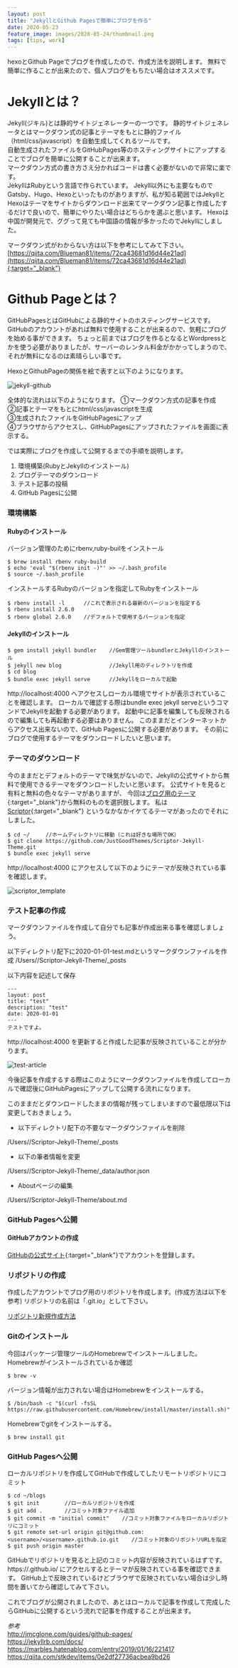 ```yaml
---
layout: post
title: "JekyllとGithub Pagesで簡単にブログを作る"
date: 2020-05-23
feature_image: images/2020-05-24/thumbnail.png
tags: [tips, work]
---
```


hexoとGithub Pageでブログを作成したので、作成方法を説明します。
無料で簡単に作ることが出来たので、個人ブログをもちたい場合はオススメです。

<!--more-->

# Jekyllとは？

Jekyll(ジキル)とは静的サイトジェネレーターの一つです。
静的サイトジェネレータとはマークダウン式の記事とテーマをもとに静的ファイル（html/css/javascript）を自動生成してくれるツールです。<br>
自動生成されたファイルをGitHubPages等のホスティングサイトにアップすることでブログを簡単に公開することが出来ます。<br>
マークダウン方式の書き方さえ分かればコードは書く必要がないので非常に楽です。<br>
JekyllはRubyという言語で作られています。
Jekyll以外にも主要なものでGatsby、Hugo、Hexoといったものがありますが、私が知る範囲ではJekyllとHexoはテーマをサイトからダウンロード出来てマークダウン記事と作成したするだけで良いので、簡単にやりたい場合はどちらかを選ぶと思います。
Hexoは中国が開発元で、ググって見ても中国語の情報が多かったのでJekyllにしました。

マークダウン式がわからない方は以下を参考にしてみて下さい。
[https://qiita.com/Blueman81/items/72ca43681d16d44e21ad](https://qiita.com/Blueman81/items/72ca43681d16d44e21ad){:target="_blank"}

# Github Pageとは？
GitHubPagesとはGitHubによる静的サイトのホスティングサービスです。
GitHubのアカウントがあれば無料で使用することが出来るので、気軽にブログを始める事ができます。
ちょっと前まではブログを作るとなるとWordpressとかを使う必要がありましたが、サーバーのレンタル料金がかかってしまうので、それが無料になるのは素晴らしい事です。

HexoとGithubPageの関係を絵で表すと以下のようになります。

![jekyll-github](images/2020-05-24/jekyll-github-pages.png)

全体的な流れは以下のようになります。
①マークダウン方式の記事を作成<br>
②記事とテーマをもとにhtml/css/javascriptを生成<br>
③生成されたファイルをGitHubPagesにアップ<br>
④ブラウザからアクセスし、GitHubPagesにアップされたファイルを画面に表示する。

では実際にブログを作成して公開するまでの手順を説明します。

1. 環境構築(RubyとJekyllのインストール)
1. ブログテーマのダウンロード
1. テスト記事の投稿
1. GitHub Pagesに公開

### 環境構築
#### Rubyのインストール
バージョン管理のためにrbenv,ruby-builをインストール
```
$ brew install rbenv ruby-build
$ echo 'eval "$(rbenv init -)"' >> ~/.bash_profile
$ source ~/.bash_profile
```
インストールするRubyのバージョンを指定してRubyをインストール
```
$ rbenv install -l      //これで表示される最新のバージョンを指定する
$ rbenv install 2.6.0
$ rbenv global 2.6.0    //デフォルトで使用するバージョンを指定
```
#### Jekyllのインストール
```
$ gem install jekyll bundler    //Gem管理ツールbundlerとJekyllのインストール
$ jekyll new blog               //Jekyll用のディレクトリを作成
$ cd blog
$ bundle exec jekyll serve      //Jekyllをローカルで起動
```
http://localhost:4000 へアクセスしローカル環境でサイトが表示されていることを確認します。
ローカルで確認する際はbundle exec jekyll serveというコマンドでJekyllを起動する必要があります。
起動中に記事を編集しても反映されるので編集しても再起動する必要はありません。
このままだとインターネットからアクセス出来ないので、GitHub Pagesに公開する必要があります。
その前にブログで使用するテーマをダウンロードしたいと思います。

### テーマのダウンロード
今のままだとデフォルトのテーマで味気がないので、Jekyllの公式サイトから無料で使用できるテーマをダウンロードしたいと思います。
公式サイトを見ると有料と無料の色々なテーマがありますが、 今回は[ブログ用のテーマ](https://jekyllthemes.io/jekyll-blog-themes){:target="_blank"}から無料のものを選択肢します。
私は [Scriptor](https://jekyllthemes.io/theme/scriptor){:target="_blank"} というなかなかイケてるテーマがあったのでそれにしました。

```
$ cd ~/     //ホームディレクトリに移動（これは好きな場所でOK）
$ git clone https://github.com/JustGoodThemes/Scriptor-Jekyll-Theme.git
$ bundle exec jekyll serve
```
http://localhost:4000 にアクセスして以下のようにテーマが反映されている事を確認します。

![scriptor_template](images/2020-05-24/scriptor_template.png)

### テスト記事の作成
マークダウンファイルを作成して自分でも記事が作成出来る事を確認しましょう。

以下ディレクトリ配下に2020-01-01-test.mdというマークダウンファイルを作成
/Users/<username>/Scriptor-Jekyll-Theme/_posts

以下内容を記述して保存
```
---
layout: post
title: "test"
description: "test"
date: 2020-01-01
---
テストですよ。
```
http://localhost:4000 を更新すると作成した記事が反映されていることが分かります。

![test-article](images/2020-05-24/test-article.png)

今後記事を作成するする際はこのようにマークダウンファイルを作成してローカルで確認後にGitHubPagesにアップして公開する流れになります。

このままだとダウンロードしたままの情報が残ってしまいますので最低限以下は変更しておきましょう。

* 以下ディレクトリ配下の不要なマークダウンファイルを削除

/Users/<username>/Scriptor-Jekyll-Theme/_posts

* 以下の筆者情報を変更

/Users/<username>/Scriptor-Jekyll-Theme/_data/author.json

* Aboutページの編集

/Users/<username>/Scriptor-Jekyll-Theme/about.md

### GitHub Pagesへ公開

#### GitHubアカウントの作成
 [GitHubの公式サイト](https://github.com/join){:target="_blank"}でアカウントを登録します。

### リポジトリの作成
 作成したアカウントでブログ用のリポジトリを作成します。(作成方法は以下を参考)
 リポジトリの名前は「<username>.git.io」として下さい。

[リポジトリ新規作成方法](https://help.github.com/ja/enterprise/2.16/user/github/working-with-github-pages/creating-a-github-pages-site-with-jekyll)

### Gitのインストール
 今回はパッケージ管理ツールのHomebrewでインストールしました。
 Homebrewがインストールされているか確認
 ```
 $ brew -v
 ```
 バージョン情報が出力されない場合はHomebrewをインストールする。
 ```
$ /bin/bash -c "$(curl -fsSL https://raw.githubusercontent.com/Homebrew/install/master/install.sh)"
 ```
Homebrewでgitをインストールする。
```
$ brew install git
```
### GitHub Pagesへ公開
ローカルリポジトリを作成してGitHubで作成してしたリモートリポジトリにコミット
```
$ cd ~/blogs
$ git init        //ローカルリポジトリを作成
$ git add .       //コミット対象ファイル追加
$ git commit -m "initial commit"    //コミット対象ファイルをローカルリポジトリにコミット
$ git remote set-url origin git@github.com:<username>/<username>.github.io.git    //コミット対象のリポジトリURLを指定
$ git push origin master
```
GitHubでリポジトリを見ると上記のコミット内容が反映されているはずです。
https://<username>.github.io/ にアクセルするとテーマが反映されている事を確認できます。
GitHub上で反映されているけどブラウザで反映されていない場合は少し時間を置いてから確認してみて下さい。

これでブログが公開されましたので、あとはローカルで記事を作成して完成したらGitHubに公開するという流れで記事を作成することが出来ます。

*参考*<br>
http://jmcglone.com/guides/github-pages/<br>
https://jekyllrb.com/docs/<br>
https://marbles.hatenablog.com/entry/2019/01/16/221417<br>
https://qiita.com/stkdev/items/0e2df27736acbea9bd26
